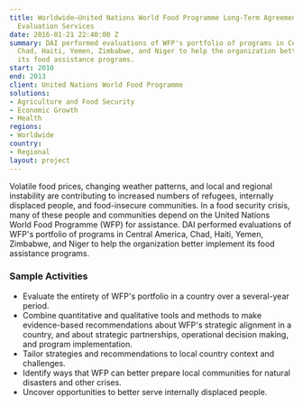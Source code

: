 ```yaml
---
title: Worldwide—United Nations World Food Programme Long-Term Agreement to Provide
  Evaluation Services
date: 2016-01-21 22:40:00 Z
summary: DAI performed evaluations of WFP's portfolio of programs in Central America,
  Chad, Haiti, Yemen, Zimbabwe, and Niger to help the organization better implement
  its food assistance programs.
start: 2010
end: 2013
client: United Nations World Food Programme
solutions:
- Agriculture and Food Security
- Economic Growth
- Health
regions:
- Worldwide
country:
- Regional
layout: project
---
```


Volatile food prices, changing weather patterns, and local and regional instability are contributing to increased numbers of refugees, internally displaced people, and food-insecure communities. In a food security crisis, many of these people and communities depend on the United Nations World Food Programme (WFP) for assistance. DAI performed evaluations of WFP's portfolio of programs in Central America, Chad, Haiti, Yemen, Zimbabwe, and Niger to help the organization better implement its food assistance programs.

###  Sample Activities

* Evaluate the entirety of WFP's portfolio in a country over a several-year period.
* Combine quantitative and qualitative tools and methods to make evidence-based recommendations about WFP's strategic alignment in a country, and about strategic partnerships, operational decision making, and program implementation.
* Tailor strategies and recommendations to local country context and challenges.
* Identify ways that WFP can better prepare local communities for natural disasters and other crises.
* Uncover opportunities to better serve internally displaced people.
